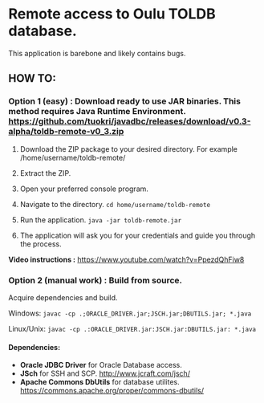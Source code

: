 # Remote access to Oulu TOLDB database.


This application is barebone and likely contains bugs.


## HOW TO:
### Option 1 (easy) : Download ready to use JAR binaries. This method requires Java Runtime Environment. https://github.com/tuokri/javadbc/releases/download/v0.3-alpha/toldb-remote-v0_3.zip


1. Download the ZIP package to your desired directory. For example /home/username/toldb-remote/


2. Extract the ZIP.


3. Open your preferred console program.


4. Navigate to the directory. ```cd home/username/toldb-remote```


5. Run the application. ```java -jar toldb-remote.jar```


6. The application will ask you for your credentials and guide you through the process.


**Video instructions :** https://www.youtube.com/watch?v=PpezdQhFiw8


### Option 2 (manual work) : Build from source.


Acquire dependencies and build.


Windows: ```javac -cp .;ORACLE_DRIVER.jar;JSCH.jar;DBUTILS.jar; *.java```


Linux/Unix: ```javac -cp .:ORACLE_DRIVER.jar:JSCH.jar:DBUTILS.jar: *.java```


#### Dependencies:
- **Oracle JDBC Driver** for Oracle Database access.
- **JSch** for SSH and SCP. http://www.jcraft.com/jsch/
- **Apache Commons DbUtils** for database utilites. https://commons.apache.org/proper/commons-dbutils/
